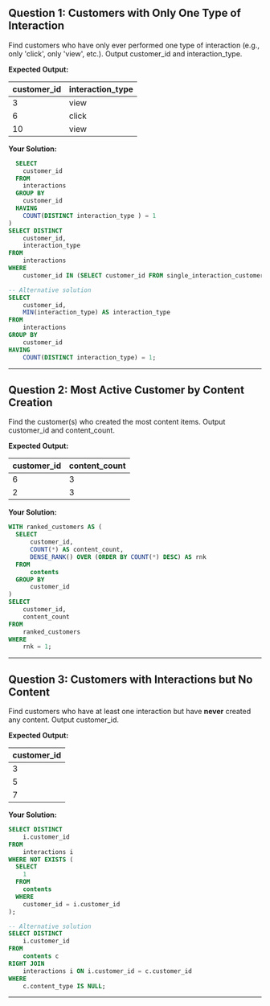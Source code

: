 ## Question 1: Customers with Only One Type of Interaction

Find customers who have only ever performed one type of interaction (e.g., only 'click', only 'view', etc.).
Output customer_id and interaction_type.

**Expected Output:**

| customer_id | interaction_type |
| ----------- | ---------------- |
| 3           | view             |
| 6           | click            |
| 10          | view             |

**Your Solution:**
```sql
  SELECT
  	customer_id
  FROM
  	interactions
  GROUP BY
  	customer_id
  HAVING
  	COUNT(DISTINCT interaction_type ) = 1
)
SELECT DISTINCT
	customer_id,
    interaction_type
FROM
	interactions
WHERE
	customer_id IN (SELECT customer_id FROM single_interaction_customers);

-- Alternative solution
SELECT
    customer_id,
    MIN(interaction_type) AS interaction_type
FROM
    interactions
GROUP BY
    customer_id
HAVING
    COUNT(DISTINCT interaction_type) = 1;
```
---

## Question 2: Most Active Customer by Content Creation

Find the customer(s) who created the most content items.
Output customer_id and content_count.

**Expected Output:**

| customer_id | content_count |
| ----------- | ------------- |
| 6           | 3             |
| 2           | 3             |

**Your Solution:**
```sql
WITH ranked_customers AS (
  SELECT
      customer_id,
      COUNT(*) AS content_count,
      DENSE_RANK() OVER (ORDER BY COUNT(*) DESC) AS rnk
  FROM
      contents
  GROUP BY
      customer_id
)
SELECT
	customer_id,
    content_count
FROM
	ranked_customers
WHERE
	rnk = 1;
```
---

## Question 3: Customers with Interactions but No Content

Find customers who have at least one interaction but have **never** created any content.
Output customer_id.

**Expected Output:**

| customer_id |
| ----------- |
| 3           |
| 5           |
| 7           |

**Your Solution:**
```sql
SELECT DISTINCT
	i.customer_id
FROM
	interactions i
WHERE NOT EXISTS (
  SELECT
  	1
  FROM
  	contents
  WHERE
  	customer_id = i.customer_id
);

-- Alternative solution
SELECT DISTINCT
	i.customer_id
FROM
	contents c
RIGHT JOIN
	interactions i ON i.customer_id = c.customer_id
WHERE
	c.content_type IS NULL;
```
---
